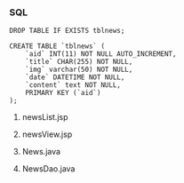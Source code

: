 ### SQL
```
DROP TABLE IF EXISTS tblnews;

CREATE TABLE `tblnews` (
	`aid` INT(11) NOT NULL AUTO_INCREMENT,
	`title` CHAR(255) NOT NULL,
	`img` varchar(50) NOT NULL,
	`date` DATETIME NOT NULL,
	`content` text NOT NULL,
	PRIMARY KEY (`aid`)
);
```

1. newsList.jsp
2. newsView.jsp

3. News.java
4. NewsDao.java
